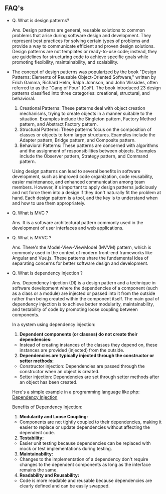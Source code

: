 ## FAQ's 

- Q. What is design patterns?

    Ans. Design patterns are general, reusable solutions to common problems that arise during software design and development. They represent best practices for solving certain types of problems and provide a way to communicate efficient and proven design solutions. Design patterns are not templates or ready-to-use code; instead, they are guidelines for structuring code to achieve specific goals while promoting flexibility, maintainability, and scalability.

- The concept of design patterns was popularized by the book "Design Patterns: Elements of Reusable Object-Oriented Software," written by Erich Gamma, Richard Helm, Ralph Johnson, and John Vlissides, often referred to as the "Gang of Four" (GoF). The book introduced 23 design patterns classified into three categories: creational, structural, and behavioral.

    1. Creational Patterns:
        These patterns deal with object creation mechanisms, trying to create objects in a manner suitable to the situation.
        Examples include the Singleton pattern, Factory Method pattern, and Abstract Factory pattern.
    2. Structural Patterns:
        These patterns focus on the composition of classes or objects to form larger structures.
        Examples include the Adapter pattern, Bridge pattern, and Composite pattern.
    3. Behavioral Patterns:
        These patterns are concerned with algorithms and the assignment of responsibilities between objects.
        Examples include the Observer pattern, Strategy pattern, and Command pattern.

    Using design patterns can lead to several benefits in software development, such as improved code organization, code reusability, easier maintenance, and enhanced communication among team members. However, it's important to apply design patterns judiciously and not force them into a design if they don't naturally fit the problem at hand. Each design pattern is a tool, and the key is to understand when and how to use them appropriately.

- Q. What is MVC ?
    
    Ans. It is a software architectural pattern commonly used in the development of user interfaces and web applications.

- Q. What is MVVC ?
    
    Ans. There's the Model-View-ViewModel (MVVM) pattern, which is commonly used in the context of modern front-end frameworks like Angular and Vue.js. These patterns share the fundamental idea of separating concerns for better software design and development.

- Q. What is dependency injection ?
    
    Ans. Dependency Injection (DI) is a design pattern and a technique in software development where the dependencies of a component (such as a class or a module) are injected or passed into it from the outside rather than being created within the component itself. The main goal of dependency injection is to achieve better modularity, maintainability, and testability of code by promoting loose coupling between components.

    In a system using dependency injection:

    1. **Dependent components (or classes) do not create their dependencies:**
    - Instead of creating instances of the classes they depend on, these instances are provided (injected) from the outside.

    2. **Dependencies are typically injected through the constructor or setter methods:**
    - Constructor injection: Dependencies are passed through the constructor when an object is created.
    - Setter injection: Dependencies are set through setter methods after an object has been created.

    Here's a simple example in a programming language like php: [Dependency Injection](dependency-injection.php)

    Benefits of Dependency Injection:

    1. **Modularity and Loose Coupling:**
    - Components are not tightly coupled to their dependencies, making it easier to replace or update dependencies without affecting the dependent code.

    2. **Testability:**
    - Easier unit testing because dependencies can be replaced with mock or test implementations during testing.

    3. **Maintainability:**
    - Changes to the implementation of a dependency don't require changes to the dependent components as long as the interface remains the same.

    4. **Readability and Reusability:**
    - Code is more readable and reusable because dependencies are clearly defined and can be easily swapped.

